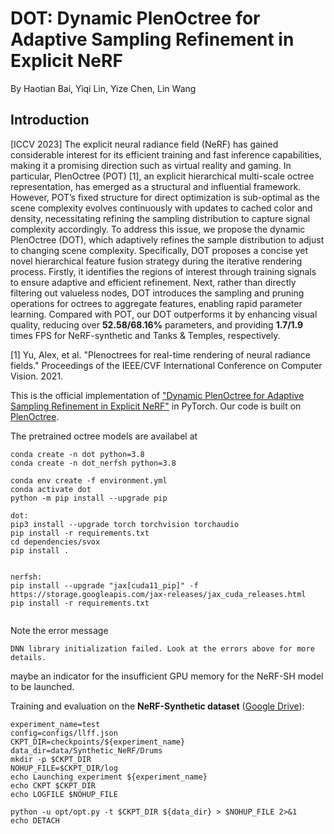 # DOT: Dynamic PlenOctree for Adaptive Sampling Refinement in Explicit NeRF

By Haotian Bai, Yiqi Lin, Yize Chen, Lin Wang

## Introduction
[ICCV 2023] The explicit neural radiance field (NeRF) has gained considerable interest for its efficient training and fast inference capabilities, making it a promising direction such as virtual reality and gaming. In particular, PlenOctree (POT) [1], an explicit hierarchical multi-scale octree representation, has emerged as a structural and influential framework. However, POT’s fixed structure for direct optimization is sub-optimal as the scene complexity evolves continuously with updates to cached color and density, necessitating refining the sampling distribution to capture signal complexity accordingly. To address this issue, we propose the dynamic PlenOctree (DOT), which adaptively refines the sample distribution to adjust to changing scene complexity. Specifically, DOT proposes a concise yet novel hierarchical feature fusion strategy during the iterative rendering process. Firstly, it identifies the regions of interest through training signals to ensure adaptive and efficient refinement. Next, rather than directly filtering out valueless nodes, DOT introduces the sampling and pruning operations for octrees to aggregate features, enabling rapid parameter learning. Compared with POT, our DOT outperforms it by enhancing visual quality, reducing over **52.58/68.16%** parameters, and providing **1.7/1.9** times FPS for NeRF-synthetic and Tanks & Temples, respectively. 

[1] Yu, Alex, et al. "Plenoctrees for real-time rendering of neural radiance fields." Proceedings of the IEEE/CVF International Conference on Computer Vision. 2021.

This is the official implementation of ["Dynamic PlenOctree for Adaptive Sampling Refinement in Explicit NeRF"](https://github.com/164140757/DOT) in PyTorch. Our code is built on [PlenOctree](https://github.com/sxyu/plenoctree). 

The pretrained octree models are availabel at
```
conda create -n dot python=3.8
conda create -n dot_nerfsh python=3.8

conda env create -f environment.yml
conda activate dot
python -m pip install --upgrade pip

dot:
pip3 install --upgrade torch torchvision torchaudio
pip install -r requirements.txt
cd dependencies/svox 
pip install .


nerfsh:
pip install --upgrade "jax[cuda11_pip]" -f https://storage.googleapis.com/jax-releases/jax_cuda_releases.html
pip install -r requirements.txt


```
Note the error message 
```
DNN library initialization failed. Look at the errors above for more details.
```
maybe an indicator for the insufficient GPU memory for the NeRF-SH model to be launched. 



Training and evaluation on the **NeRF-Synthetic dataset** ([Google Drive](https://drive.google.com/drive/folders/128yBriW1IG_3NJ5Rp7APSTZsJqdJdfc1)):

```
experiment_name=test
config=configs/llff.json
CKPT_DIR=checkpoints/${experiment_name}
data_dir=data/Synthetic_NeRF/Drums
mkdir -p $CKPT_DIR
NOHUP_FILE=$CKPT_DIR/log
echo Launching experiment ${experiment_name}
echo CKPT $CKPT_DIR
echo LOGFILE $NOHUP_FILE

python -u opt/opt.py -t $CKPT_DIR ${data_dir} > $NOHUP_FILE 2>&1 
echo DETACH
```

